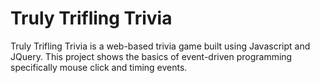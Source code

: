 # Truly Trifling Trivia

Truly Trifling Trivia is a web-based trivia game built using Javascript and JQuery. This project shows the basics of event-driven programming specifically mouse click and timing events.
